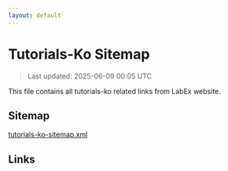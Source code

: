 ```yaml
---
layout: default
---
```


# Tutorials-Ko Sitemap

> Last updated: 2025-06-09 00:05 UTC

This file contains all tutorials-ko related links from LabEx website.

## Sitemap

[tutorials-ko-sitemap.xml](https://labex.io/tutorials-ko-sitemap.xml)

## Links

